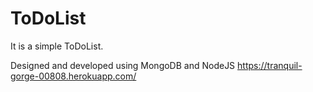 # ToDoList
It is a simple ToDoList.

Designed and developed using MongoDB and NodeJS
https://tranquil-gorge-00808.herokuapp.com/
